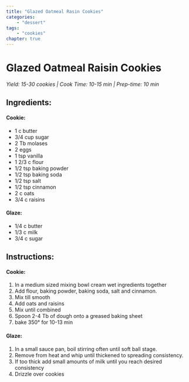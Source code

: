 ```yaml
---
title: "Glazed Oatmeal Rasin Cookies"
categories:
    - "dessert"
tags: 
    - "cookies"
chapter: true
---
```

# Glazed Oatmeal Raisin Cookies
*Yield: 15-30 cookies | Cook Time: 10-15 min | Prep-time: 10 min*

## Ingredients:

#### Cookie:

- 1 c butter
- 3/4 cup sugar
- 2 Tb molases
- 2 eggs
- 1 tsp vanilla
- 1 2/3 c flour
- 1/2 tsp baking powder
- 1/2 tsp baking soda
- 1/2 tsp salt
- 1/2 tsp cinnamon
- 2 c oats
- 3/4 c raisins

#### Glaze:

- 1/4 c butter
- 1/3 c milk
- 3/4 c sugar

## Instructions:

#### Cookie:

1. In a medium sized mixing bowl cream wet ingredients together
2. Add flour, baking powder, baking soda, salt and cinnamon.
3. Mix till smooth
4. Add oats and raisins
5. Mix until combined
6. Spoon 2-4 Tb of dough onto a greased baking sheet
7. bake 350° for 10-13 min

#### Glaze:

1. In a small sauce pan, boil stirring often until soft ball stage.
2. Remove from heat and whip until thickened to spreading consistency.
3. If too thick add small amounts of milk until you reach desired consistency
4. Drizzle over cookies
